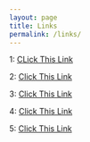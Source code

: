 ```yaml
---
layout: page
title: Links
permalink: /links/
---
```


1: [CLick This Link][link1]

[link1]: [https://www.russianschool.com/]

2: [Click This Link][link2]

[link2]: [https://www.codecademy.com/]

3: [Click This Link][link3]

[link3]: [https://www.khanacademy.org/]

4: [Click This Link][link4]

[link4]: [https://www.aleks.com/]


5: [Click This Link][link5]

[link5]: [https://www.ixl.com/]
